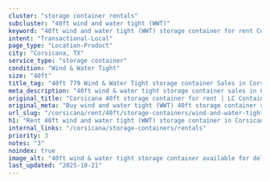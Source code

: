 ```yaml
---
cluster: "storage container rentals"
subcluster: "40ft wind and water tight (WWT)"
keyword: "40ft wind and water tight (WWT) storage container for rent Corsicana, TX"
intent: "Transactional-Local"
page_type: "Location-Product"
city: "Corsicana, TX"
service_type: "storage container"
condition: "Wind & Water Tight"
size: "40ft"
title_tag: "40ft 779 Wind & Water Tight storage container Sales in Corsicana | LC Container"
meta_description: "40ft wind & water tight storage container sales in Corsicana. Fast delivery, competitive pricing. Serving storage containers area. Quote ID: PHK. Call (214) 524-4168 for your free quote today."
original_title: "Corsicana 40ft storage container for rent | LC Container"
original_meta: "Buy wind and water tight (WWT) 40ft storage container rent with local delivery in Corsicana, TX. LC Container — local Since 2003. Request a fast quote today."
url_slug: "/corsicana/rent/40ft/storage-containers/wind-and-water-tight-wwt"
h1: "Rent 40ft wind and water tight (WWT) storage container in Corsicana"
internal_links: "/corsicana/storage-containers/rentals"
priority: 3
notes: "3"
noindex: true
image_alt: "40ft wind & water tight storage container available for delivery in Corsicana"
last_updated: "2025-10-21"
---
```


<!-- TODO: Add unique city/inventory copy, images, and internal links here. -->
